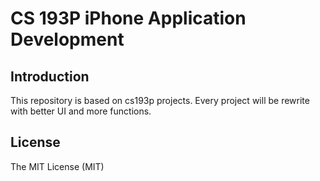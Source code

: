 # CS 193P iPhone Application Development

## Introduction

This repository is based on cs193p projects. Every project will be rewrite with better UI and more functions.

## License

The MIT License (MIT)
